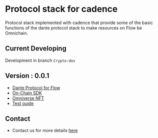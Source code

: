 # Protocol stack for cadence
Protocol stack implemented with cadence that provide some of the basic functions of the dante protocol stack to make resources on Flow be Omnichain.

## Current Developing
Development in branch `Crypto-dev`

## Version : 0.0.1
* [Dante Protocol for Flow](./contracts/)
* [On-Chain SDK](https://github.com/dantenetwork/flow-sdk)
* [Omniverse NFT](./omniverseNFT/)
* [Test guide](./test/README.md)


## Contact
* Contact us for more details [here](https://linktr.ee/dantenetwork)

